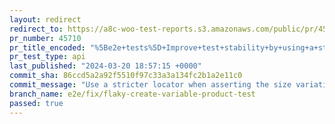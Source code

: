 ```yaml
---
layout: redirect
redirect_to: https://a8c-woo-test-reports.s3.amazonaws.com/public/pr/45710/api/index.html
pr_number: 45710
pr_title_encoded: "%5Be2e+tests%5D+Improve+test+stability+by+using+a+stricter+locator+when+checking+product+variation"
pr_test_type: api
last_published: "2024-03-20 18:57:15 +0000"
commit_sha: 86ccd5a2a92f5510f97c33a3a134fc2b1a2e11c0
commit_message: "Use a stricter locator when asserting the size variation"
branch_name: e2e/fix/flaky-create-variable-product-test
passed: true
---
```

